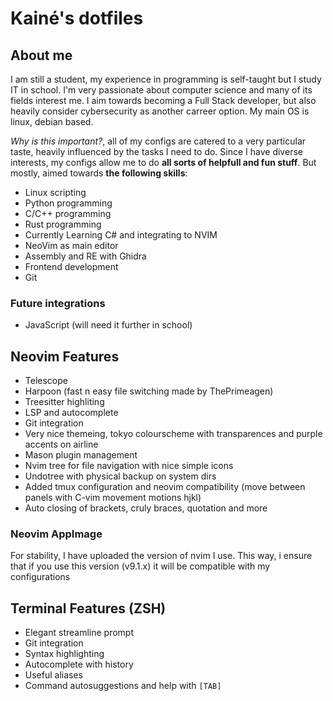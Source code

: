 # Kainé's dotfiles

## About me

I am still a student, my experience in programming is self-taught but I study IT in school. I'm very passionate about computer science and many of its fields interest me. I aim towards becoming a Full Stack developer, but also heavily consider cybersecurity as another carreer option. My main OS is linux, debian based.

*Why is this important?*, all of my configs are catered to a very particular taste, heavily influenced by the tasks I need to do. Since I have diverse interests, my configs allow me to do **all sorts of helpfull and fun stuff**. But mostly, aimed towards **the following skills**:

- Linux scripting
- Python programming
- C/C++ programming
- Rust programming
- Currently Learning C# and integrating to NVIM
- NeoVim as main editor
- Assembly and RE with Ghidra
- Frontend development
- Git

### Future integrations

- JavaScript (will need it further in school)

## Neovim Features

- Telescope
- Harpoon (fast n easy file switching made by ThePrimeagen)
- Treesitter highliting
- LSP and autocomplete
- Git integration
- Very nice themeing, tokyo colourscheme with transparences and purple accents on airline
- Mason plugin management
- Nvim tree for file navigation with nice simple icons
- Undotree with physical backup on system dirs
- Added tmux configuration and neovim compatibility (move between panels with C-vim movement motions hjkl)
- Auto closing of brackets, cruly braces, quotation and more

### Neovim AppImage

For stability, I have uploaded the version of nvim I use. This way, i ensure that if you use this version (v9.1.x) it will be compatible with my configurations

## Terminal Features (ZSH)

- Elegant streamline prompt
- Git integration
- Syntax highlighting
- Autocomplete with history
- Useful aliases
- Command autosuggestions and help with ```[TAB]```
